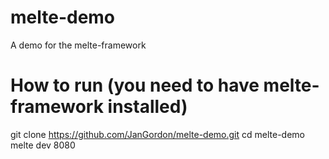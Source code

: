 # melte-demo

A demo for the melte-framework

# How to run (you need to have melte-framework installed)
  git clone https://github.com/JanGordon/melte-demo.git
  cd melte-demo
  melte dev 8080
  
